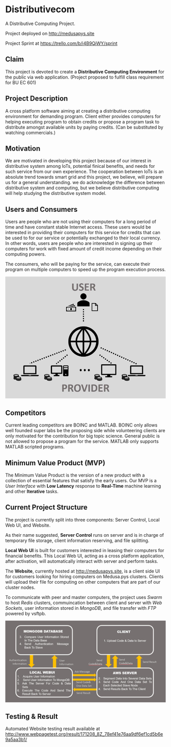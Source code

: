 # Distributivecom
A Distributive Computing Project. 

Project deployed on http://medusapys.site

Project Sprint at https://trello.com/b/i4B9QjWY/sprint

## Claim
This project is devoted to create a **Distributive Computing Environment** for the public via web application. (Project proposed to fulfill class requirement for BU EC 601)

## Project Description
A cross platform software aiming at creating a distributive computing environment for demanding
program. Client either provides computers for helping executing program to obtain credits or propose a
program task to distribute amongst available units by paying credits. (Can be substituted by watching
commercials.)

## Motivation
We are motivated in developing this project because of our interest in distributive system among IoTs,
potential finical benefits, and needs for such service from our own experience. The cooperation
between IoTs is an absolute trend towards smart grid and this project, we believe, will prepare us for a general understanding. we do acknowledge the difference between distributive system and computing, but we believe distributive computing will help studying the distributive system model.

## Users and Consumers
Users are people who are not using their computers for a long period of time and have constant
stable Internet access. These users would be interested in providing their computers for this service for
credits that can be used to for our service or potentially exchanged to their local currency. In other words, users are people who are
interested in signing up their computers for work with fixed amount of credit income depending on their
computing powers. 

The consumers, who will be paying for the service, can execute their program on
multiple computers to speed up the program execution process.

 ![Alt text](/Final_website/static/images/user-story.jpg?raw=true "Project Structure")

## Competitors
Current leading competitors are BOINC and MATLAB. BOINC only allows well founded super labs be the
proposing side while volunteering clients are only motivated for the contribution for big topic science.
General public is not allowed to propose a program for the service. MATLAB only supports MATLAB
scripted programs.

## Minimum Value Product (MVP)
The Minimum Value Product is the version of a new product with a collection of essential features that satisfy
the early users. Our MVP is a *User Interface* with **Low Latency** response to **Real-Time** machine learning 
and other **Iterative** tasks.
## Current Project Structure
The project is currently split into three components: Server Control, Local Web UI, and Website. 

As their name suggested, **Server Control** runs on server and is in charge of temporary file storage, client information reserving, and file splitting. 

**Local Web UI** is built for customers interested in leasing their computers for financial benefits. This Local Web UI, acting as a cross platform application, after activation, will automatically interact with server and perform tasks. 

The **Website**, currently hosted at http://medusapys.site, is a client side UI for customers looking for hiring computers on Medusa.pys clusters. Clients will upload their file for computing on other computers that are part of our cluster nodes.

To communicate with peer and master computers, the project uses *Swarm* to host *Redis* clusters, commuincation between client and server with *Web Sockets*, user information stored in *MongoDB*, and file transfer with *FTP* powered by vsftpb.

 ![Alt text](/Final_website/static/images/project-structure.jpg?raw=true "Project Structure")

## Testing & Result
Automated Website testing result available at http://www.webpagetest.org/result/171208_8Z_78ef41e76aa9df6ef1cd5b6e9a5aa3b1/



